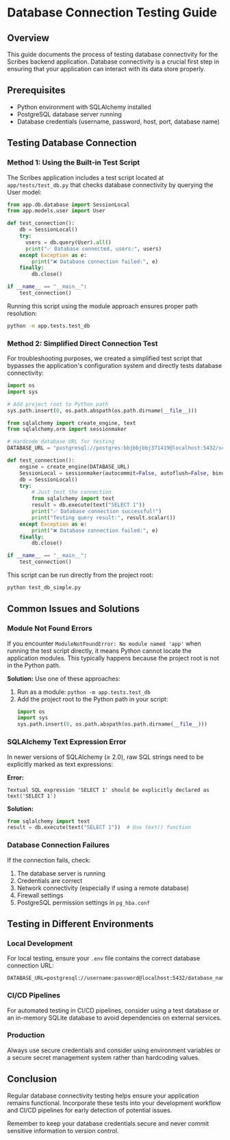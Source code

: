 # Database Connection Testing Guide

## Overview

This guide documents the process of testing database connectivity for the Scribes backend application. Database connectivity is a crucial first step in ensuring that your application can interact with its data store properly.

## Prerequisites

- Python environment with SQLAlchemy installed
- PostgreSQL database server running
- Database credentials (username, password, host, port, database name)

## Testing Database Connection

### Method 1: Using the Built-in Test Script

The Scribes application includes a test script located at `app/tests/test_db.py` that checks database connectivity by querying the User model:

```python
from app.db.database import SessionLocal
from app.models.user import User

def test_connection():
    db = SessionLocal()
    try:
      users = db.query(User).all()
      print("✅ Database connected, users:", users)
    except Exception as e:
        print("❌ Database connection failed:", e)  
    finally:
        db.close()  

if __name__ == "__main__":
    test_connection()
```

Running this script using the module approach ensures proper path resolution:

```bash
python -m app.tests.test_db
```

### Method 2: Simplified Direct Connection Test

For troubleshooting purposes, we created a simplified test script that bypasses the application's configuration system and directly tests database connectivity:

```python
import os
import sys

# Add project root to Python path
sys.path.insert(0, os.path.abspath(os.path.dirname(__file__)))

from sqlalchemy import create_engine, text
from sqlalchemy.orm import sessionmaker

# Hardcode database URL for testing
DATABASE_URL = "postgresql://postgres:bbjbbjbbj371419@localhost:5432/scribes_db"

def test_connection():
    engine = create_engine(DATABASE_URL)
    SessionLocal = sessionmaker(autocommit=False, autoflush=False, bind=engine)
    db = SessionLocal()
    try:
        # Just test the connection
        from sqlalchemy import text
        result = db.execute(text("SELECT 1"))
        print("✅ Database connection successful!")
        print("Testing query result:", result.scalar())
    except Exception as e:
        print("❌ Database connection failed:", e)  
    finally:
        db.close()  

if __name__ == "__main__":
    test_connection()
```

This script can be run directly from the project root:

```bash
python test_db_simple.py
```

## Common Issues and Solutions

### Module Not Found Errors

If you encounter `ModuleNotFoundError: No module named 'app'` when running the test script directly, it means Python cannot locate the application modules. This typically happens because the project root is not in the Python path.

**Solution:** Use one of these approaches:
1. Run as a module: `python -m app.tests.test_db`
2. Add the project root to the Python path in your script:
   ```python
   import os
   import sys
   sys.path.insert(0, os.path.abspath(os.path.dirname(__file__)))
   ```

### SQLAlchemy Text Expression Error

In newer versions of SQLAlchemy (≥ 2.0), raw SQL strings need to be explicitly marked as text expressions:

**Error:**
```
Textual SQL expression 'SELECT 1' should be explicitly declared as text('SELECT 1')
```

**Solution:**
```python
from sqlalchemy import text
result = db.execute(text("SELECT 1"))  # Use text() function
```

### Database Connection Failures

If the connection fails, check:
1. The database server is running
2. Credentials are correct
3. Network connectivity (especially if using a remote database)
4. Firewall settings
5. PostgreSQL permission settings in `pg_hba.conf`

## Testing in Different Environments

### Local Development

For local testing, ensure your `.env` file contains the correct database connection URL:

```
DATABASE_URL=postgresql://username:password@localhost:5432/database_name
```

### CI/CD Pipelines

For automated testing in CI/CD pipelines, consider using a test database or an in-memory SQLite database to avoid dependencies on external services.

### Production

Always use secure credentials and consider using environment variables or a secure secret management system rather than hardcoding values.

## Conclusion

Regular database connectivity testing helps ensure your application remains functional. Incorporate these tests into your development workflow and CI/CD pipelines for early detection of potential issues.

Remember to keep your database credentials secure and never commit sensitive information to version control.
